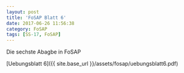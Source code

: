 ```yaml
---
layout: post
title: 'FoSAP Blatt 6'
date: 2017-06-26 11:56:38
category: FoSAP
tags: [SS-17, FoSAP]
---
```


Die sechste Abagbe in FoSAP

[Uebungsblatt 6]({{ site.base_url }}/assets/fosap/uebungsblatt6.pdf)